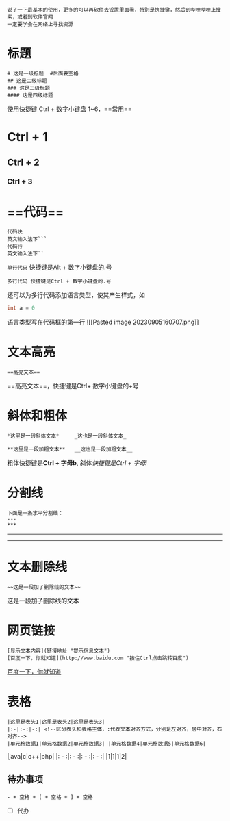 ```
说了一下最基本的使用，更多的可以再软件去设置里面看，特别是快捷键，然后到哔哩哔哩上搜索，或者到软件官网
一定要学会在网络上寻找资源
```
# 标题
```
# 这是一级标题  #后面要空格
## 这是二级标题 
### 这是三级标题 
#### 这是四级标题
```
使用快捷键 Ctrl + 数字小键盘 1~6，==常用==
# Ctrl + 1
## Ctrl + 2

### Ctrl + 3

# ==代码==
```
代码块
英文输入法下```
代码行
英文输入法下``
```

`单行代码` 快捷键是Alt + 数字小键盘的.号
```
多行代码 快捷键是Ctrl + 数字小键盘的.号
```

还可以为多行代码添加语言类型，使其产生样式，如

```c
int a = 0
```
语言类型写在代码框的第一行
![[Pasted image 20230905160707.png]]

# 文本高亮
```
==高亮文本==
```

==高亮文本==，快捷键是Ctrl+ 数字小键盘的+号





# 斜体和粗体
```
*这里是一段斜体文本*     _这也是一段斜体文本_

**这里是一段加粗文本**   __这也是一段加粗文本__
```
粗体快捷键是**Ctrl + 字母b**, 斜体*快捷键是Ctrl + 字母i*
# 分割线
```
下面是一条水平分割线： 
--- 
***
```
***
---

# 文本删除线
```
~~这是一段加了删除线的文本~~
```
~~这是一段加了删除线的文本~~

# 网页链接
```
[显示文本内容](链接地址 "提示信息文本") 
[百度一下，你就知道](http://www.baidu.com "按住Ctrl点击跳转百度")
```
[百度一下，你就知道](http://www.baidu.com "按住Ctrl点击跳转百度")
# 表格
```
|这里是表头1|这里是表头2|这里是表头3|
|:-|:-:|-:| <!--区分表头和表格主体，:代表文本对齐方式，分别是左对齐，居中对齐，右对齐--> 
|单元格数据1|单元格数据2|单元格数据3| |单元格数据4|单元格数据5|单元格数据6|

```

|java|c|c++|php|
|: - :|: - :|: - :|: - :|
|1|1|1|2|

## 待办事项
```
- + 空格 + [ + 空格 + ] + 空格
```
- [ ] 代办
